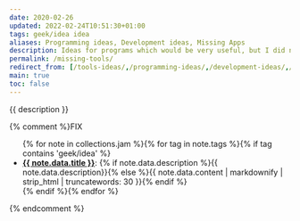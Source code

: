 ```yaml
---
date: 2020-02-26
updated: 2022-02-24T10:51:30+01:00
tags: geek/idea idea
aliases: Programming ideas, Development ideas, Missing Apps
description: Ideas for programs which would be very useful, but I did not find yet
permalink: /missing-tools/
redirect_from: [/tools-ideas/,/programming-ideas/,/development-ideas/,/developing-ideas,/apps-ideas/,/missing-apps/,/missing-digital-tools/]
main: true
toc: false
---
```

{{ description }}

{% comment %}FIX<ul>{% for note in collections.jam %}{% for tag in note.tags %}{% if tag contains 'geek/idea' %}<li id='{{ note.data.title | slugify }}'><strong><a href='{{ note.url }}' title='{{ note.data.title }}'>{{ note.data.title }}</a></strong>: {% if note.data.description %}{{ note.data.description}}{% else %}{{ note.data.content | markdownify | strip_html | truncatewords: 30 }}{% endif %}</li>{% endif %}{% endfor %}</ul>{% endcomment %}
